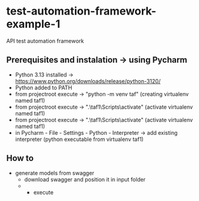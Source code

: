 # test-automation-framework-example-1
API test automation framework

## Prerequisites and instalation -> using Pycharm
- Python 3.13 installed -> https://www.python.org/downloads/release/python-3120/
- Python added to PATH
- from projectroot execute -> "python -m venv taf" (creating virtualenv named taf1)
- from projectroot execute -> ".\taf1\Scripts\activate" (activate virtualenv named taf1)
- from projectroot execute -> ".\taf1\Scripts\activate" (activate virtualenv named taf1)
- in Pycharm - File - Settings - Python - Interpreter -> add existing interpreter (python executable from virtualenv taf1)

## How to
- generate models from swagger
  - download swagger and position it in input folder
  - - execute